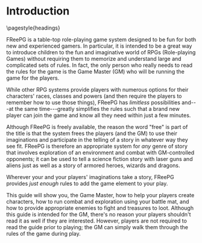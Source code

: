 # Introduction #

\pagestyle{headings}

FReePG is a table-top role-playing game system designed to be fun for both new
and experienced gamers. In particular, it is intended to be a great way to
introduce children to the fun and imaginative world of RPGs (Role-playing
Games) without requiring them to memorize and understand large and complicated
sets of rules. In fact, the only person who really needs to read the 
rules for the game is the Game Master (GM) who will be running the game 
for the players.

While other RPG systems provide players with numerous options for their 
characters' races, classes and powers (and then require the players to 
remember how to use those things), FReePG has *limitless* possibilities 
and---at the same time---greatly simplifies the rules such that a brand 
new player can join the game and know all they need within just a few 
minutes.

Although FReePG is freely available, the reason the word "free" is part 
of the title is that the system frees the players (and the GM) to use 
their imaginations and participate in the telling of a story in whatever 
way they see fit. FReePG is therefore an appropriate system for *any* 
genre of story that involves exploration of an environment and combat 
with GM-controlled opponents; it can be used to tell a science fiction 
story with laser guns and aliens just as well as a story of armored 
heroes, wizards and dragons.

Wherever your and your players' imaginations take a story, FReePG 
provides *just enough* rules to add the game element to your play.

This guide will show you, the Game Master, how to help your players 
create characters, how to run combat and exploration using your battle 
mat, and how to provide appropriate enemies to fight and treasures to 
loot. Although this guide is intended for the GM, there's no reason your 
players shouldn't read it as well if they are interested. However, 
players are not required to read the guide prior to playing; the GM can 
simply walk them through the rules of the game during play.
